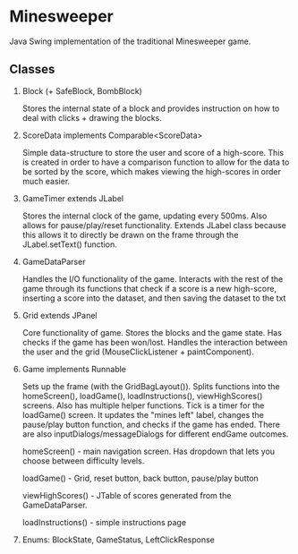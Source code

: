# Minesweeper

Java Swing implementation of the traditional Minesweeper game.

## Classes

1. Block (+ SafeBlock, BombBlock)

    Stores the internal state of a block and provides instruction on how to deal with clicks + drawing the blocks.
2. ScoreData implements Comparable\<ScoreData>

    Simple data-structure to store the user and score of a high-score. This is created in order to have a comparison function to allow for the data to be sorted by the score, which makes viewing the high-scores in order much easier.
3. GameTimer extends JLabel

    Stores the internal clock of the game, updating every 500ms. Also allows for pause/play/reset
    functionality. Extends JLabel class because this allows it to directly be drawn on the frame through the JLabel.setText() function.
4. GameDataParser 

    Handles the I/O functionality of the game. Interacts with the rest of the game through its
    functions that check if a score is a new high-score, inserting a score into the dataset, and then saving the dataset to the txt
5. Grid extends JPanel

    Core functionality of game. Stores the blocks and the game state. Has checks if the game has been
    won/lost. Handles the interaction between the user and the grid (MouseClickListener + 
    paintComponent). 
6. Game implements Runnable

    Sets up the frame (with the GridBagLayout()). Splits functions into the homeScreen(), loadGame(),
    loadInstructions(), viewHighScores() screens. Also has multiple helper functions. Tick is a timer
    for the loadGame() screen. It updates the "mines left" label, changes the pause/play button function,
    and checks if the game has ended. There are also inputDialogs/messageDialogs for different endGame
    outcomes. 
    
    homeScreen() - main navigation screen. Has dropdown that lets you choose between difficulty levels. 

    loadGame() - Grid, reset button, back button, pause/play button

    viewHighScores() - JTable of scores generated from the GameDataParser.

    loadInstructions() - simple instructions page

7. Enums: BlockState, GameStatus, LeftClickResponse
        